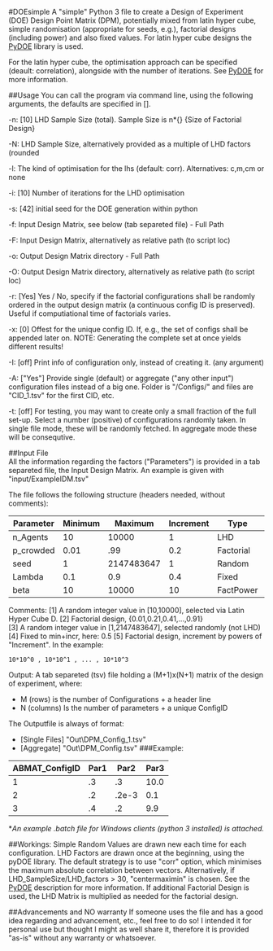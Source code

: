 #DOEsimple
A "simple" Python 3 file to create a Design of Experiment (DOE) Design Point 
Matrix (DPM), potentially mixed from latin hyper cube, simple randomisation 
(appropriate for seeds, e.g.), factorial designs (including power) and also 
fixed values. For latin hyper cube designs the [PyDOE](https://github.com/tisimst/pyDOE) library
is used.

For the latin hyper cube, the optimisation approach can be specified (deault: correlation), 
alongside with the number of iterations. See [PyDOE](https://github.com/tisimst/pyDOE) for more information.

##Usage
You can call the program via command line, using the following arguments, the 
defaults are specified in [].

-n: [10] LHD Sample Size (total). Sample Size is n*{} {Size of Factorial Design}

-N: LHD Sample Size, alternatively provided as a multiple of LHD factors (rounded

-l: The kind of optimisation for the lhs (default: corr). Alternatives: c,m,cm or none 

-i: [10] Number of iterations for the LHD optimisation 

-s: [42] initial seed for the DOE generation within python

-f: Input Design Matrix, see below (tab separeted file) - Full Path

-F: Input Design Matrix, alternatively as relative path (to script loc)

-o: Output Design Matrix directory - Full Path

-O: Output Design Matrix directory, alternatively as relative path (to script loc)

-r: [Yes] Yes / No, specify if the factorial configurations shall be randomly ordered  in the output design matrix (a continuous config ID is preserved). Useful if  computiational time of factorials varies.

-x: [0] Offest for the unique config ID. If, e.g., the set of configs shall be appended later on. NOTE: Generating the complete set at once yields different results!

-I: [off] Print info of configuration only, instead of creating it. (any argument)

-A: ["Yes"] Provide single (default) or aggregate ("any other input")  configuration files instead of a big one. Folder is "/Configs/" and files are "CID_1.tsv" for the first CID, etc.

-t: [off] For testing, you may want to create only a small fraction of the  full set-up. Select a number (positive) of configurations randomly taken. In single file mode, these will be randomly fetched. In aggregate mode these will be consequtive.

##Input File   
All the information regarding the factors ("Parameters") is provided in a tab separeted file, the Input Design Matrix. An example is given with "input/ExampleIDM.tsv"
    
The file follows the following structure (headers needed, without comments):

 Parameter | Minimum |  Maximum   | Increment |   Type | Comment  
---|---|---|---|---|---
 n_Agents  |  10 |  10000 | 1 | LHD  | [1]   
 p_crowded |0.01 |.99 |   0.2 | Factorial| [2]
 seed  |   1 | 2147483647 | 1 | Random   | [3]
 Lambda| 0.1 |0.9 |   0.4 | Fixed| [4]
 beta  |  10 |  10000 |10 | FactPower| [5]


Comments:
    [1] A random integer value in [10,10000], selected via Latin Hyper Cube D.
    [2] Factorial design, {0.01,0.21,0.41,...,0.91}                                
    [3] A random integer value in [1,2147483647], selected randomly (not LHD)
    [4] Fixed to min+incr, here: 0.5
    [5] Factorial design, increment by powers of "Increment". In the example:

`10*10^0 , 10*10^1 , ... , 10*10^3`
    
Output: A tab separeted (tsv) file holding a (M+1)x(N+1) matrix of the design of experiment, where: 
- M (rows) is the number of Configurations + a header line
- N (columns) Is the number of parameters + a unique ConfigID

The Outputfile is always of format:
- [Single Files] "Out\DPM_Config_1.tsv"
- [Aggregate]	"Out\DPM_Config.tsv"
###Example:

ABMAT_ConfigID | Par1 | Par2  | Par3
---|---|---|---
1 |   .3 | .3    | 10.0
2 |   .2 | .2e-3 |  0.1
3 |   .4 | .2    |  9.9

**An example *.batch file for Windows clients (python 3 installed) is attached.**

##Workings:
Simple Random Values are drawn new each time for each configuration.
LHD Factors are drawn once at the beginning, using the pyDOE library. The 
default strategy is to use "corr" option, which minimises the maximum absolute
correlation between vectors. Alternatively, if LHD_SampleSize/LHD_factors > 30,
"centermaximin" is chosen. See the [PyDOE](https://github.com/tisimst/pyDOE) description for more information.
If additional Factorial Design is used, the LHD Matrix is multiplied as needed
for the factorial design.

##Advancements and NO warranty
If someone uses the file and has a good idea regarding and advancement, etc., feel free to do so! 
I intended it for personal use but thought I might as well share it, therefore it is provided "as-is"
without any warranty or whatsoever.
